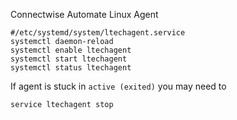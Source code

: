 Connectwise Automate Linux Agent


```
#/etc/systemd/system/ltechagent.service
systemctl daemon-reload
systemctl enable ltechagent
systemctl start ltechagent
systemctl status ltechagent
```

If agent is stuck in `active (exited)` you may need to
```
service ltechagent stop
```

